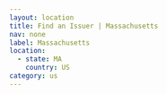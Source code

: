 ```yaml
---
layout: location
title: Find an Issuer | Massachusetts
nav: none
label: Massachusetts
location:
  - state: MA
    country: US
category: us
---
```

